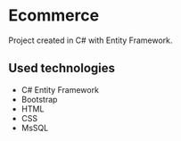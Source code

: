 # Ecommerce

Project created in C# with Entity Framework.
<h2>Used technologies</h2>
<ul>
<li>C# Entity Framework</li>
<li>Bootstrap</li>
<li>HTML</li>
<li>CSS</li>
<li>MsSQL</li>
